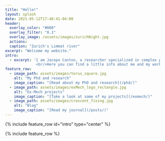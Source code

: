 ```yaml
---
title: "Hello!"
layout: splash
date: 2021-05-12T17:48:41-04:00
header:
  overlay_color: "#000"
  overlay_filter: "0.1"
  overlay_image: /assets/images/zurichNight.jpg
  actions:
  caption: "Zurich's Limmat river"
excerpt: "Welcome my website."
intro: 
  - excerpt: 'I am Jacopo Canton, a researcher specialized in complex physics simulations.
              <br/>Here you can find a little info about me and my work.'
feature_row:
  - image_path: assets/images/torus_square.jpg
    alt: "My Phd and research"
    image_caption: "[Read about my PhD and research](/phd/)"
  - image_path: assets/images/exMech_logo_rectangle.jpg
    alt: "Ex-Mech projects"
    image_caption: "[Take a look at some of my projects](/exmech/)"
  - image_path: assets/images/crescent_fixing.jpg
    alt: "Blog"
    image_caption: "[Read my journal](/posts/)"
---
```


{% include feature_row id="intro" type="center" %}

{% include feature_row %}
